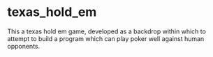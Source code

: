 texas_hold_em
=============
This a texas hold em game, developed as a backdrop within which to attempt
to build a program which can play poker well against human opponents.  
